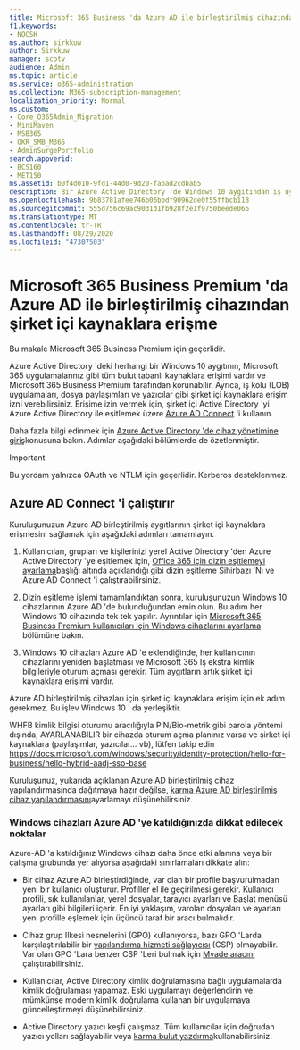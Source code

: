 ```yaml
---
title: Microsoft 365 Business 'da Azure AD ile birleştirilmiş cihazından şirket içi kaynaklara erişme
f1.keywords:
- NOCSH
ms.author: sirkkuw
author: Sirkkuw
manager: scotv
audience: Admin
ms.topic: article
ms.service: o365-administration
ms.collection: M365-subscription-management
localization_priority: Normal
ms.custom:
- Core_O365Admin_Migration
- MiniMaven
- MSB365
- OKR_SMB_M365
- AdminSurgePortfolio
search.appverid:
- BCS160
- MET150
ms.assetid: b0f4d010-9fd1-44d0-9d20-fabad2cdbab5
description: Bir Azure Active Directory 'de Windows 10 aygıtından iş uygulamaları, dosya paylaşımları ve yazıcılar gibi şirket içi kaynaklara erişim almayı öğrenin.
ms.openlocfilehash: 9b83781afee746b06bbdf90962de0f55ffbcb118
ms.sourcegitcommit: 555d756c69ac9031d1fb928f2e1f9750beede066
ms.translationtype: MT
ms.contentlocale: tr-TR
ms.lasthandoff: 08/29/2020
ms.locfileid: "47307503"
---
```

# <a name="access-on-premises-resources-from-an-azure-ad-joined-device-in-microsoft-365-business-premium"></a>Microsoft 365 Business Premium 'da Azure AD ile birleştirilmiş cihazından şirket içi kaynaklara erişme

Bu makale Microsoft 365 Business Premium için geçerlidir.

Azure Active Directory 'deki herhangi bir Windows 10 aygıtının, Microsoft 365 uygulamalarınız gibi tüm bulut tabanlı kaynaklara erişimi vardır ve Microsoft 365 Business Premium tarafından korunabilir. Ayrıca, iş kolu (LOB) uygulamaları, dosya paylaşımları ve yazıcılar gibi şirket içi kaynaklara erişim izni verebilirsiniz. Erişime izin vermek için, şirket içi Active Directory 'yi Azure Active Directory ile eşitlemek üzere [Azure AD Connect](https://docs.microsoft.com/azure/active-directory/connect/active-directory-aadconnect) 'i kullanın. 

Daha fazla bilgi edinmek için [Azure Active Directory 'de cihaz yönetimine giriş](https://docs.microsoft.com/azure/active-directory/device-management-introduction)konusuna bakın.
Adımlar aşağıdaki bölümlerde de özetlenmiştir.

> [!IMPORTANT]
> Bu yordam yalnızca OAuth ve NTLM için geçerlidir. Kerberos desteklenmez.
 
## <a name="run-azure-ad-connect"></a>Azure AD Connect 'i çalıştırır

Kuruluşunuzun Azure AD birleştirilmiş aygıtlarının şirket içi kaynaklara erişmesini sağlamak için aşağıdaki adımları tamamlayın.
  
1. Kullanıcıları, grupları ve kişilerinizi yerel Active Directory 'den Azure Active Directory 'ye eşitlemek için, [Office 365 için dizin eşitlemeyi ayarlama](https://docs.microsoft.com/microsoft-365/enterprise/set-up-directory-synchronization)başlığı altında açıklandığı gibi dizin eşitleme Sihirbazı 'Nı ve Azure AD Connect 'i çalıştırabilirsiniz.
    
2. Dizin eşitleme işlemi tamamlandıktan sonra, kuruluşunuzun Windows 10 cihazlarının Azure AD 'de bulunduğundan emin olun. Bu adım her Windows 10 cihazında tek tek yapılır. Ayrıntılar için [Microsoft 365 Business Premium kullanıcıları Için Windows cihazlarını ayarlama](set-up-windows-devices.md) bölümüne bakın. 
    
3. Windows 10 cihazları Azure AD 'e eklendiğinde, her kullanıcının cihazlarını yeniden başlatması ve Microsoft 365 Iş ekstra kimlik bilgileriyle oturum açması gerekir. Tüm aygıtların artık şirket içi kaynaklara erişimi vardır.
    
Azure AD birleştirilmiş cihazları için şirket içi kaynaklara erişim için ek adım gerekmez. Bu işlev Windows 10 ' da yerleşiktir. 

WHFB kimlik bilgisi oturumu aracılığıyla PIN/Bio-metrik gibi parola yöntemi dışında, AYARLANABILIR bir cihazda oturum açma planınız varsa ve şirket içi kaynaklara (paylaşımlar, yazıcılar... vb), lütfen takip edin https://docs.microsoft.com/windows/security/identity-protection/hello-for-business/hello-hybrid-aadj-sso-base
  
Kuruluşunuz, yukarıda açıklanan Azure AD birleştirilmiş cihaz yapılandırmasında dağıtmaya hazır değilse, [karma Azure AD birleştirilmiş cihaz yapılandırmasını](manage-windows-devices.md)ayarlamayı düşünebilirsiniz.
  
### <a name="considerations-when-you-join-windows-devices-to-azure-ad"></a>Windows cihazları Azure AD 'ye katıldığınızda dikkat edilecek noktalar

Azure-AD 'a katıldığınız Windows cihazı daha önce etki alanına veya bir çalışma grubunda yer alıyorsa aşağıdaki sınırlamaları dikkate alın:
  
- Bir cihaz Azure AD birleştirdiğinde, var olan bir profile başvurulmadan yeni bir kullanıcı oluşturur. Profiller el ile geçirilmesi gerekir. Kullanıcı profili, sık kullanılanlar, yerel dosyalar, tarayıcı ayarları ve Başlat menüsü ayarları gibi bilgileri içerir. En iyi yaklaşım, varolan dosyaları ve ayarları yeni profille eşlemek için üçüncü taraf bir aracı bulmalıdır.

- Cihaz grup Ilkesi nesnelerini (GPO) kullanıyorsa, bazı GPO 'Larda karşılaştırılabilir bir [yapılandırma hizmeti sağlayıcısı](https://docs.microsoft.com/windows/configuration/provisioning-packages/how-it-pros-can-use-configuration-service-providers) (CSP) olmayabilir. Var olan GPO 'Lara benzer CSP 'Leri bulmak için [Mvade aracını](https://www.microsoft.com/download/details.aspx?id=45520) çalıştırabilirsiniz.

- Kullanıcılar, Active Directory kimlik doğrulamasına bağlı uygulamalarda kimlik doğrulaması yapamaz. Eski uygulamayı değerlendirin ve mümkünse modern kimlik doğrulama kullanan bir uygulamaya güncelleştirmeyi düşünebilirsiniz.

- Active Directory yazıcı keşfi çalışmaz. Tüm kullanıcılar için doğrudan yazıcı yolları sağlayabilir veya [karma bulut yazdırma](https://docs.microsoft.com/windows-server/administration/hybrid-cloud-print/hybrid-cloud-print-deploy)kullanabilirsiniz.
